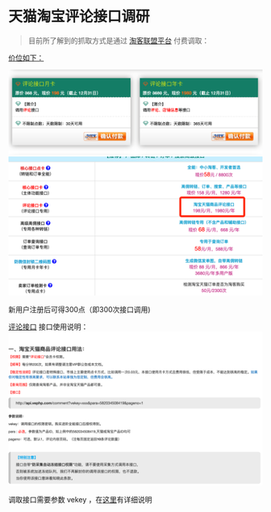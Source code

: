 # 天猫淘宝评论接口调研

> 目前所了解到的抓取方式是通过  [淘客联盟平台](http://wsd.591hufu.com/) 付费调取：

[价位如下：](http://wsd.591hufu.com/price)

![image](image/t1.png)
![image](image/t2.png)

新用户注册后可得300点（即300次接口调用)

[评论接口](http://wsd.591hufu.com/doc/taobaoshangpinpinglunjiekou)
接口使用说明：
![image](image/t3.png)

调取接口需要参数 vekey ，在[这里](http://wsd.591hufu.com/taokelianmeng/1.html)有详细说明
